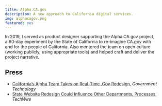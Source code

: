 ```yaml
---
title: Alpha.CA.gov
description: A new approach to California digital services.
img: alphacagov.png
featured: yes
---
```


In 2019, I served as product designer supporting the Alpha.CA.gov project, a 90-day experiment by the State of California to re-imagine CA.gov with and for the people of California. Also mentored the team on open culture (working publicly, using appropriate tools) and helped craft and deliver the project narrative.

## Press

* [California’s Alpha Team Takes on Real-Time .Gov Redesign](https://www.govtech.com/gov-experience/Californias-Alpha-Team-Takes-on-Real-Time-Gov-Redesign.html), _Government Technology_
* [State Website Redesign Could Influence Other Departments, Processes](https://www.techwire.net/news/state-website-redesign-could-influence-other-departments-processes.html), _TechWire_
